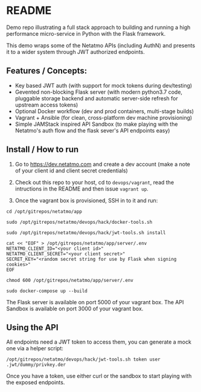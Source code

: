 # README

Demo repo illustrating a full stack approach to building and running a high
performance micro-service in Python with the Flask framework.

This demo wraps some of the Netatmo APIs (including AuthN) and presents it to
a wider system through JWT authorized endpoints.

## Features / Concepts:

- Key based JWT auth (with support for mock tokens during dev/testing)
- Gevented non-blocking Flask server (with modern python3.7 code, pluggable
  storage backend and automatic server-side refresh for upstream access tokens)
- Optional Docker workflow (dev and prod containers, multi-stage builds)
- Vagrant + Ansible (for clean, cross-platform dev machine provisioning)
- Simple JAMStack inspired API Sandbox (to make playing with the Netatmo's
  auth flow and the flask sever's API endpoints easy)

## Install / How to run

1. Go to https://dev.netatmo.com and create a dev account (make a note of
  your client id and client secret credentials)

2. Check out this repo to your host, cd to `devops/vagrant`, read the
intructions in the README and then issue `vagrant up`.

3. Once the vagrant box is provisioned, SSH in to it and run:

```
cd /opt/gitrepos/netatmo/app

sudo /opt/gitrepos/netatmo/devops/hack/docker-tools.sh

sudo /opt/gitrepos/netatmo/devops/hack/jwt-tools.sh install

cat << "EOF" > /opt/gitrepos/netatmo/app/server/.env
NETATMO_CLIENT_ID="<your client id>"
NETATMO_CLIENT_SECRET="<your client secret>"
SECRET_KEY="<random secret string for use by Flask when signing cookies>"
EOF

chmod 600 /opt/gitrepos/netatmo/app/server/.env

sudo docker-compose up --build
```

The Flask server is available on port 5000 of your vagrant box.
The API Sandbox is available on port 3000 of your vagrant box.

## Using the API

All endpoints need a JWT token to access them, you can generate a mock
one via a helper script:

`/opt/gitrepos/netatmo/devops/hack/jwt-tools.sh token user .jwt/dummy/privkey.der`

Once you have a token, use either curl or the sandbox to start playing with the
exposed endpoints.

